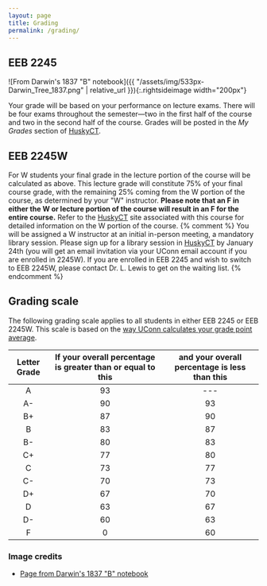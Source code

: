 ```yaml
---
layout: page
title: Grading
permalink: /grading/
---
```


## EEB 2245
![From Darwin's 1837 "B" notebook]({{ "/assets/img/533px-Darwin_Tree_1837.png" | relative_url }}){:.rightsideimage width="200px"}

Your grade will be based on your performance on lecture exams. There will be four exams
throughout the semester—two in the first half of the course and two in the second half of the
course. Grades will be posted in the _My Grades_ section of [HuskyCT](https://huskyct.uconn.edu/).

## EEB 2245W

For W students your final grade in the lecture portion of the course will be calculated as
above. This lecture grade will constitute 75% of your final course grade, with the remaining 25%
coming from the W portion of the course, as determined by your "W" instructor. **Please note
that an F in either the W or lecture portion of the course will result in an F for the entire
course.** Refer to the [HuskyCT](https://huskyct.uconn.edu/) site associated with this course for detailed information on the W
portion of the course. 
{% comment %}
You will be assigned a W instructor at an initial in-person meeting, a
mandatory library session. Please sign up for a library session in [HuskyCT](https://huskyct.uconn.edu/) by January 24th (you will get an email invitation via your UConn email account if you are enrolled in 2245W).
If you are enrolled in EEB 2245 and wish to switch to EEB 2245W, please contact Dr. L. Lewis
to get on the waiting list.
{% endcomment %}

## Grading scale

The following grading scale applies to all students in either EEB 2245 or EEB 2245W. This scale is based on the [way UConn calculates your grade point average](https://catalog.uconn.edu/academic-regulations/grade-information/).

| Letter Grade | If your overall percentage is greater than or equal to this | and your overall percentage is less than this |
| :----------: | :---------------------------------------------------------: | :-------------------------------------------: |
|      A       |                            93                               |                ---                            |
|      A-      |                            90                               |                 93                            |
|      B+      |                            87                               |                 90                            |
|      B       |                            83                               |                 87                            |
|      B-      |                            80                               |                 83                            |
|      C+      |                            77                               |                 80                            |
|      C       |                            73                               |                 77                            |
|      C-      |                            70                               |                 73                            |
|      D+      |                            67                               |                 70                            |
|      D       |                            63                               |                 67                            |
|      D-      |                            60                               |                 63                            |
|      F       |                             0                               |                 60                            |


### Image credits
- [Page from Darwin's 1837 "B" notebook](https://en.wikipedia.org/wiki/Charles_Darwin#/media/File:Darwin_Tree_1837.png)
